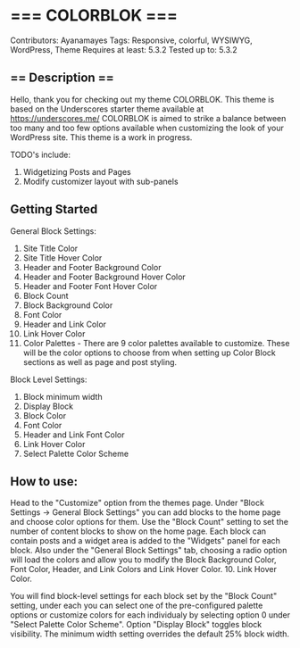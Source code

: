 === COLORBLOK ===
=================
Contributors: Ayanamayes
Tags: Responsive, colorful, WYSIWYG, WordPress, Theme
Requires at least: 5.3.2
Tested up to: 5.3.2

== Description ==
-----------------
Hello, thank you for checking out my theme COLORBLOK. This theme is based on the Underscores starter theme available at https://underscores.me/ 
COLORBLOK is aimed to strike a balance between too many and too few options available when customizing the look of your WordPress site. 
This theme is a work in progress.

TODO's include:
1. Widgetizing Posts and Pages
2. Modify customizer layout with sub-panels


Getting Started
---------------
General Block Settings:

1. Site Title Color
2. Site Title Hover Color
3. Header and Footer Background Color
4. Header and Footer Background Hover Color
5. Header and Footer Font Hover Color
6. Block Count 
7. Block Background Color
8. Font Color
9. Header and Link Color
10. Link Hover Color
11. Color Palettes - There are 9 color palettes available to customize. These will be the color options to choose from when setting up Color Block sections as well as page and post styling.


Block Level Settings:

1. Block minimum width
2. Display Block
3. Block Color
4. Font Color
5. Header and Link Font Color
6. Link Hover Color
7. Select Palette Color Scheme

How to use:
----------
Head to the "Customize" option from the themes page. Under "Block Settings -> General Block Settings" you can add blocks to the home page and choose color options for them.
Use the "Block Count" setting to set the number of content blocks to show on the home page. Each block can contain posts and a widget area is added to the "Widgets" panel for each block. 
Also under the "General Block Settings" tab, choosing a radio option will load the colors and allow you to modify the Block Background Color, Font Color, Header, and Link Colors and Link Hover Color.                                                                                                                10. Link Hover Color. 

You will find block-level settings for each block set by the "Block Count" setting,
under each you can select one of the pre-configured palette options or customize colors for each individualy by selecting option 0 under "Select Palette Color Scheme".
Option "Display Block" toggles block visibility.
The minimum width setting overrides the default 25% block width.
